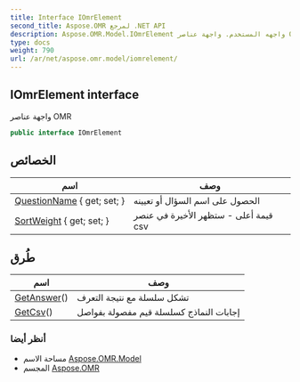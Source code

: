 ```yaml
---
title: Interface IOmrElement
second_title: Aspose.OMR لمرجع .NET API
description: Aspose.OMR.Model.IOmrElement واجهه المستخدم. واجهة عناصر OMR
type: docs
weight: 790
url: /ar/net/aspose.omr.model/iomrelement/
---
```

## IOmrElement interface

واجهة عناصر OMR

```csharp
public interface IOmrElement
```

## الخصائص

| اسم | وصف |
| --- | --- |
| [QuestionName](../../aspose.omr.model/iomrelement/questionname/) { get; set; } | الحصول على اسم السؤال أو تعيينه |
| [SortWeight](../../aspose.omr.model/iomrelement/sortweight/) { get; set; } | قيمة أعلى - ستظهر الأخيرة في عنصر csv |

## طُرق

| اسم | وصف |
| --- | --- |
| [GetAnswer](../../aspose.omr.model/iomrelement/getanswer/)() | تشكل سلسلة مع نتيجة التعرف |
| [GetCsv](../../aspose.omr.model/iomrelement/getcsv/)() | إجابات النماذج كسلسلة قيم مفصولة بفواصل |

### أنظر أيضا

* مساحة الاسم [Aspose.OMR.Model](../../aspose.omr.model/)
* المجسم [Aspose.OMR](../../)


